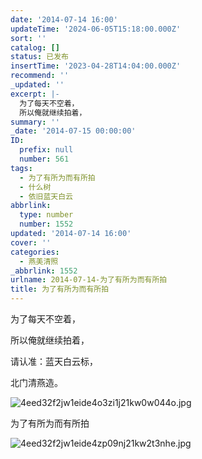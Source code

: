 ```yaml
---
date: '2014-07-14 16:00'
updateTime: '2024-06-05T15:18:00.000Z'
sort: ''
catalog: []
status: 已发布
insertTime: '2023-04-28T14:04:00.000Z'
recommend: ''
_updated: ''
excerpt: |-
  为了每天不空着，
  所以俺就继续拍着，
summary: ''
_date: '2014-07-15 00:00:00'
ID:
  prefix: null
  number: 561
tags:
  - 为了有所为而有所拍
  - 什么树
  - 依旧蓝天白云
abbrlink:
  type: number
  number: 1552
updated: '2014-07-14 16:00'
cover: ''
categories:
  - 燕美清照
_abbrlink: 1552
urlname: 2014-07-14-为了有所为而有所拍
title: 为了有所为而有所拍
---
```


为了每天不空着，


所以俺就继续拍着，


请认准：蓝天白云标，


北门清燕造。


![4eed32f2jw1eide4o3zi1j21kw0w044o.jpg](https://image.bmqy.net/upload/c297414c78efdee72c97a0da6b5eec1a.jpg)


为了有所为而有所拍


![4eed32f2jw1eide4zp09nj21kw2t3nhe.jpg](https://image.bmqy.net/upload/0e032040ec7eb147ca225b0f75b113fc.jpg)

